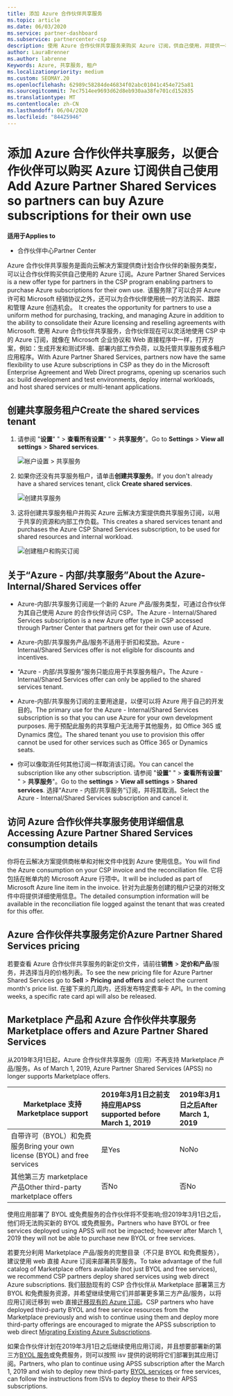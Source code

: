 ```yaml
---
title: 添加 Azure 合作伙伴共享服务
ms.topic: article
ms.date: 06/03/2020
ms.service: partner-dashboard
ms.subservice: partnercenter-csp
description: 使用 Azure 合作伙伴共享服务来购买 Azure 订阅，供自己使用，并提供一种统一的方法来购买、跟踪和管理 Azure。
author: LauraBrenner
ms.author: labrenne
Keywords: Azure, 共享服务, 租户
ms.localizationpriority: medium
ms.custom: SEOMAY.20
ms.openlocfilehash: 62989c58284de46834f02abc01041c454e725a81
ms.sourcegitcommit: 7ec7514ee9693d62d8eb930aa38fe701cd152835
ms.translationtype: MT
ms.contentlocale: zh-CN
ms.lasthandoff: 06/04/2020
ms.locfileid: "84425946"
---
```

# <a name="add-azure-partner-shared-services-so-partners-can-buy-azure-subscriptions-for-their-own-use"></a><span data-ttu-id="2bfb7-104">添加 Azure 合作伙伴共享服务，以便合作伙伴可以购买 Azure 订阅供自己使用</span><span class="sxs-lookup"><span data-stu-id="2bfb7-104">Add Azure Partner Shared Services so partners can buy Azure subscriptions for their own use</span></span>

<span data-ttu-id="2bfb7-105">**适用于**</span><span class="sxs-lookup"><span data-stu-id="2bfb7-105">**Applies to**</span></span>

- <span data-ttu-id="2bfb7-106">合作伙伴中心</span><span class="sxs-lookup"><span data-stu-id="2bfb7-106">Partner Center</span></span>

<span data-ttu-id="2bfb7-107">Azure 合作伙伴共享服务是面向云解决方案提供商计划合作伙伴的新服务类型，可以让合作伙伴购买供自己使用的 Azure 订阅。</span><span class="sxs-lookup"><span data-stu-id="2bfb7-107">Azure Partner Shared Services is a new offer type for partners in the CSP program enabling partners to purchase Azure subscriptions for their own use.</span></span><span data-ttu-id="2bfb7-108">  该服务除了可以合并 Azure 许可和 Microsoft 经销协议之外，还可以为合作伙伴使用统一的方法购买、跟踪和管理 Azure 创造机会。</span><span class="sxs-lookup"><span data-stu-id="2bfb7-108">  It creates the opportunity for partners to use a uniform method for purchasing, tracking, and managing Azure in addition to the ability to consolidate their Azure licensing and reselling agreements with Microsoft.</span></span> <span data-ttu-id="2bfb7-109">使用 Azure 合作伙伴共享服务，合作伙伴现在可以灵活地使用 CSP 中的 Azure 订阅，就像在 Microsoft 企业协议和 Web 直接程序中一样，打开方案，例如：生成开发和测试环境、部署内部工作负荷，以及托管共享服务或多租户应用程序。</span><span class="sxs-lookup"><span data-stu-id="2bfb7-109">With Azure Partner Shared Services, partners now have the same flexibility to use Azure subscriptions in CSP as they do in the Microsoft Enterprise Agreement and Web Direct programs, opening up scenarios such as:  build development and test environments, deploy internal workloads, and host shared services or multi-tenant applications.</span></span>  

## <a name="create-the-shared-services-tenant"></a><span data-ttu-id="2bfb7-110">创建共享服务租户</span><span class="sxs-lookup"><span data-stu-id="2bfb7-110">Create the shared services tenant</span></span>

1. <span data-ttu-id="2bfb7-111">请参阅 "**设置**" "  >  **查看所有设置**" "  >  **共享服务**"。</span><span class="sxs-lookup"><span data-stu-id="2bfb7-111">Go to **Settings** > **View all settings** > **Shared services**.</span></span>

   ![**帐户设置** > **共享服务**](images/sharedservices2.png)

2. <span data-ttu-id="2bfb7-113">如果你还没有共享服务租户，请单击**创建共享服务**。</span><span class="sxs-lookup"><span data-stu-id="2bfb7-113">If you don't already have a shared services tenant, click **Create shared services**.</span></span>

   ![创建共享服务](images/sharedservices3.png)

3. <span data-ttu-id="2bfb7-115">这将创建共享服务租户并购买 Azure 云解决方案提供商共享服务订阅，以用于共享的资源和内部工作负载。</span><span class="sxs-lookup"><span data-stu-id="2bfb7-115">This creates a shared services tenant and purchases the Azure CSP Shared Services subscription, to be used for shared resources and internal workload.</span></span>

   ![创建租户和购买订阅](images/sharedservices5.png)

## <a name="about-the-azure--internalshared-services-offer"></a><span data-ttu-id="2bfb7-117">关于“Azure - 内部/共享服务”</span><span class="sxs-lookup"><span data-stu-id="2bfb7-117">About the Azure- Internal/Shared Services offer</span></span>

- <span data-ttu-id="2bfb7-118">Azure-内部/共享服务订阅是一个新的 Azure 产品/服务类型，可通过合作伙伴为其自己使用 Azure 的合作伙伴访问 CSP。</span><span class="sxs-lookup"><span data-stu-id="2bfb7-118">The Azure - Internal/Shared Services subscription is a new Azure offer type in CSP accessed through Partner Center that partners get for their own use of Azure.</span></span> 

- <span data-ttu-id="2bfb7-119">Azure-内部/共享服务产品/服务不适用于折扣和奖励。</span><span class="sxs-lookup"><span data-stu-id="2bfb7-119">Azure - Internal/Shared Services offer is not eligible for discounts and incentives.</span></span>

- <span data-ttu-id="2bfb7-120">“Azure - 内部/共享服务”服务只能应用于共享服务租户。</span><span class="sxs-lookup"><span data-stu-id="2bfb7-120">The Azure - Internal/Shared Services offer can only be applied to the shared services tenant.</span></span>

- <span data-ttu-id="2bfb7-121">Azure-内部/共享服务订阅的主要用途是，以便可以将 Azure 用于自己的开发目的。</span><span class="sxs-lookup"><span data-stu-id="2bfb7-121">The primary use for the Azure - Internal/Shared Services subscription is so that you can use Azure for your own development purposes.</span></span> <span data-ttu-id="2bfb7-122">用于预配此服务的共享租户无法用于其他服务，如 Office 365 或 Dynamics 席位。</span><span class="sxs-lookup"><span data-stu-id="2bfb7-122">The shared tenant you use to provision this offer cannot be used for other services such as Office 365 or Dynamics seats.</span></span> 

- <span data-ttu-id="2bfb7-123">你可以像取消任何其他订阅一样取消该订阅。</span><span class="sxs-lookup"><span data-stu-id="2bfb7-123">You can cancel the subscription like any other subscription.</span></span> <span data-ttu-id="2bfb7-124">请参阅 "**设置**" "  >  **查看所有设置**" "  >  **共享服务**"。</span><span class="sxs-lookup"><span data-stu-id="2bfb7-124">Go to the **settings** > **View all settings** > **Shared services**.</span></span> <span data-ttu-id="2bfb7-125">选择“Azure - 内部/共享服务”订阅，并将其取消。</span><span class="sxs-lookup"><span data-stu-id="2bfb7-125">Select the Azure - Internal/Shared Services subscription and cancel it.</span></span>

## <a name="accessing-azure-partner-shared-services-consumption-details"></a><span data-ttu-id="2bfb7-126">访问 Azure 合作伙伴共享服务使用详细信息</span><span class="sxs-lookup"><span data-stu-id="2bfb7-126">Accessing Azure Partner Shared Services consumption details</span></span>

<span data-ttu-id="2bfb7-127">你将在云解决方案提供商帐单和对帐文件中找到 Azure 使用信息。</span><span class="sxs-lookup"><span data-stu-id="2bfb7-127">You will find the Azure consumption on your CSP invoice and the reconciliation file.</span></span> <span data-ttu-id="2bfb7-128">它将包括在帐单内的 Microsoft Azure 行项中。</span><span class="sxs-lookup"><span data-stu-id="2bfb7-128">It will be included as part of Microsoft Azure line item in the invoice.</span></span> <span data-ttu-id="2bfb7-129">针对为此服务创建的租户记录的对帐文件中将提供详细使用信息。</span><span class="sxs-lookup"><span data-stu-id="2bfb7-129">The detailed consumption information will be available in the reconciliation file logged against the tenant that was created for this offer.</span></span> 

## <a name="azure-partner-shared-services-pricing"></a><span data-ttu-id="2bfb7-130">Azure 合作伙伴共享服务定价</span><span class="sxs-lookup"><span data-stu-id="2bfb7-130">Azure Partner Shared Services pricing</span></span>

<span data-ttu-id="2bfb7-131">若要查看 Azure 合作伙伴共享服务的新定价文件，请前往**销售**  >  **定价和产品**/服务，并选择当月的价格列表。</span><span class="sxs-lookup"><span data-stu-id="2bfb7-131">To see the new pricing file for Azure Partner Shared Services go to **Sell** > **Pricing and offers** and select the current month's price list.</span></span> <span data-ttu-id="2bfb7-132">在接下来的几周内，还将发布特定费率卡 API。</span><span class="sxs-lookup"><span data-stu-id="2bfb7-132">In the coming weeks, a specific rate card api will also be released.</span></span>

## <a name="marketplace-offers-and-azure-partner-shared-services"></a><span data-ttu-id="2bfb7-133">Marketplace 产品和 Azure 合作伙伴共享服务</span><span class="sxs-lookup"><span data-stu-id="2bfb7-133">Marketplace offers and Azure Partner Shared Services</span></span>

<span data-ttu-id="2bfb7-134">从2019年3月1日起，Azure 合作伙伴共享服务（应用）不再支持 Marketplace 产品/服务。</span><span class="sxs-lookup"><span data-stu-id="2bfb7-134">As of March 1, 2019, Azure Partner Shared Services (APSS) no longer supports Marketplace offers.</span></span>

|<span data-ttu-id="2bfb7-135">**Marketplace 支持**</span><span class="sxs-lookup"><span data-stu-id="2bfb7-135">**Marketplace support**</span></span>   |<span data-ttu-id="2bfb7-136">**2019年3月1日之前支持应用**</span><span class="sxs-lookup"><span data-stu-id="2bfb7-136">**APSS supported before March 1, 2019**</span></span>|<span data-ttu-id="2bfb7-137">**2019年3月1日之后**</span><span class="sxs-lookup"><span data-stu-id="2bfb7-137">**After March 1, 2019**</span></span>|
|---------------------------|:----------------------------|:-------------------|
|<span data-ttu-id="2bfb7-138">自带许可（BYOL）和免费服务</span><span class="sxs-lookup"><span data-stu-id="2bfb7-138">Bring your own license (BYOL) and free services</span></span>   | <span data-ttu-id="2bfb7-139">是</span><span class="sxs-lookup"><span data-stu-id="2bfb7-139">Yes</span></span>   | <span data-ttu-id="2bfb7-140">No</span><span class="sxs-lookup"><span data-stu-id="2bfb7-140">No</span></span>|
|<span data-ttu-id="2bfb7-141">其他第三方 marketplace 产品</span><span class="sxs-lookup"><span data-stu-id="2bfb7-141">Other third-party marketplace offers</span></span>   | <span data-ttu-id="2bfb7-142">否</span><span class="sxs-lookup"><span data-stu-id="2bfb7-142">No</span></span>   |<span data-ttu-id="2bfb7-143">否</span><span class="sxs-lookup"><span data-stu-id="2bfb7-143">No</span></span>|

<span data-ttu-id="2bfb7-144">使用应用部署了 BYOL 或免费服务的合作伙伴将不受影响;但2019年3月1日之后，他们将无法购买新的 BYOL 或免费服务。</span><span class="sxs-lookup"><span data-stu-id="2bfb7-144">Partners who have BYOL or free services deployed using APSS will not be impacted; however after March 1, 2019 they will not be able to purchase new BYOL or free services.</span></span>

<span data-ttu-id="2bfb7-145">若要充分利用 Marketplace 产品/服务的完整目录（不只是 BYOL 和免费服务），建议使用 web 直接 Azure 订阅来部署共享服务。</span><span class="sxs-lookup"><span data-stu-id="2bfb7-145">To take advantage of the full catalog of Marketplace offers available (not just BYOL and free services), we recommend CSP partners deploy shared services using web direct Azure subscriptions.</span></span>  <span data-ttu-id="2bfb7-146">我们鼓励现有的 CSP 合作伙伴从 Marketplace 部署第三方 BYOL 和免费服务资源，并希望继续使用它们并部署更多第三方产品/服务，以将应用订阅迁移到 web 直接[迁移现有的 Azure 订阅](https://docs.microsoft.com/azure/cloud-solution-provider/migration/migration#migrating-existing-azure-subscriptions)。</span><span class="sxs-lookup"><span data-stu-id="2bfb7-146">CSP partners who have deployed third-party BYOL and free service resources from the Marketplace previously and wish to continue using them and deploy more third-party offerings are encouraged to migrate the APSS subscription to web direct [Migrating Existing Azure Subscriptions](https://docs.microsoft.com/azure/cloud-solution-provider/migration/migration#migrating-existing-azure-subscriptions).</span></span>

<span data-ttu-id="2bfb7-147">如果合作伙伴计划在2019年3月1日之后继续使用应用订阅，并且想要部署新的第三方[BYOL 服务](https://azuremarketplace.microsoft.com/marketplace/apps?filters=byol)或免费服务，则可以按照 isv 提供的说明将它们部署到其应用订阅。</span><span class="sxs-lookup"><span data-stu-id="2bfb7-147">Partners, who plan to continue using APSS subscription after the March 1, 2019 and wish to deploy new third-party [BYOL services](https://azuremarketplace.microsoft.com/marketplace/apps?filters=byol) or free services, can follow the instructions from ISVs to deploy these to their APSS subscriptions.</span></span>

